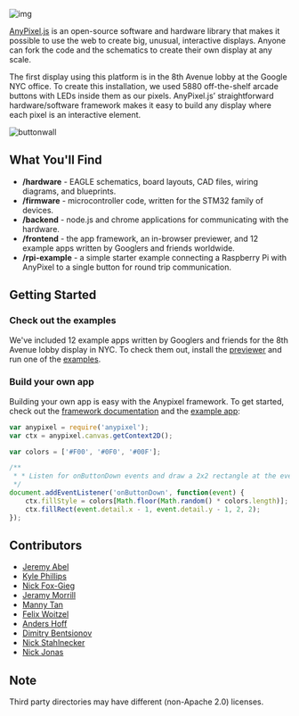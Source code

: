 ![img](https://github.com/googlecreativelab/anypixel/blob/master/header.png)

[AnyPixel.js](http://googlecreativelab.github.io/anypixel) is an open-source software and hardware library that makes it possible to use the web to create big, unusual, interactive displays. Anyone can fork the code and the schematics to create their own display at any scale.

The first display using this platform is in the 8th Avenue lobby at the Google NYC office. To create this installation, we used 5880 off-the-shelf arcade buttons with LEDs inside them as our pixels. AnyPixel.js’ straightforward hardware/software framework makes it easy to build any display where each pixel is an interactive element.

![buttonwall](https://github.com/googlecreativelab/anypixel/blob/master/buttonwall.jpg)

## What You'll Find
- **/hardware** - EAGLE schematics, board layouts, CAD files, wiring diagrams, and blueprints.
- **/firmware** - microcontroller code, written for the STM32 family of devices.
- **/backend** - node.js and chrome applications for communicating with the hardware.
- **/frontend** - the app framework, an in-browser previewer, and 12 example apps written by Googlers and friends worldwide.
- **/rpi-example** - a simple starter example connecting a Raspberry Pi with AnyPixel to a single button for round trip communication.

## Getting Started

### Check out the examples 
We've included 12 example apps written by Googlers and friends for the 8th Avenue lobby display in NYC. To check them out, install the [previewer](https://github.com/googlecreativelab/anypixel/tree/master/frontend/previewer) and run one of the [examples](https://github.com/googlecreativelab/anypixel/tree/master/frontend/examples).

### Build your own app 
Building your own app is easy with the Anypixel framework. To get started, check out the [framework documentation](https://github.com/googlecreativelab/anypixel/tree/master/frontend/framework) and the [example app](https://github.com/googlecreativelab/anypixel/tree/master/frontend/examples/getting-started):

```js
var anypixel = require('anypixel'); 
var ctx = anypixel.canvas.getContext2D();

var colors = ['#F00', '#0F0', '#00F'];

/**  
 * * Listen for onButtonDown events and draw a 2x2 rectangle at the event site
 */
document.addEventListener('onButtonDown', function(event) {   
	ctx.fillStyle = colors[Math.floor(Math.random() * colors.length)];
	ctx.fillRect(event.detail.x - 1, event.detail.y - 1, 2, 2);
}); 
```

## Contributors
- [Jeremy Abel](https://github.com/jeremyabel)
- [Kyle Phillips](https://github.com/hapticdata)
- [Nick Fox-Gieg](https://github.com/n1ckfg)
- [Jeramy Morrill](https://github.com/theceremony)
- [Manny Tan](https://github.com/mannytan)
- [Felix Woitzel](https://github.com/flexi23)
- [Anders Hoff](https://github.com/inconvergent)
- [Dimitry Bentsionov](https://github.com/dimitry)
- [Nick Stahlnecker](https://github.com/Stahlneckr)
- [Nick Jonas](https://github.com/nick-jonas)


## Note
Third party directories may have different (non-Apache 2.0) licenses.

